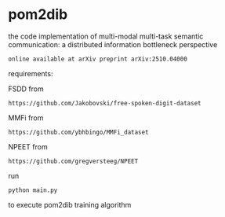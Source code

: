 # pom2dib
the code implementation of multi-modal multi-task semantic communication: a distributed information bottleneck perspective

    online available at arXiv preprint arXiv:2510.04000

requirements:

FSDD from 
    
    https://github.com/Jakobovski/free-spoken-digit-dataset

MMFi from 

    https://github.com/ybhbingo/MMFi_dataset

NPEET from 
    
    https://github.com/gregversteeg/NPEET

run 

    python main.py 

to execute pom2dib training algorithm
